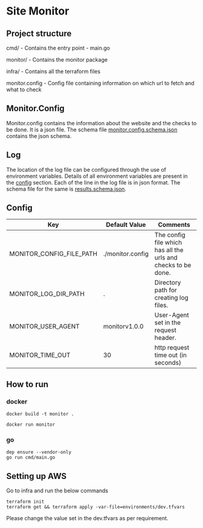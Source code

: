 # Site Monitor
## Project structure

cmd/ - Contains the entry point - main.go

monitor/ - Contains the monitor package

infra/ - Contains all the terraform files

monitor.config - Config file containing information on which url to fetch and what to check

## Monitor.Config

Monitor.config contains the information about the website and the checks to be done. It is a json file. The schema file [monitor.config.schema.json](doc_files/monitor.config.schema.json) contains the json schema.

## Log

The location of the log file can be configured through the use of environment variables. Details of all environment variables are present in the [config](##Config) section. Each of the line in the log file is in json format. The schema file for the same is [results.schema.json](doc_files/results.schema.json).


## Config


| Key                      | Default Value    | Comments                                                      |
|--------------------------|------------------|---------------------------------------------------------------|
| MONITOR_CONFIG_FILE_PATH | ./monitor.config | The config file which has all the urls and checks to be done. |
| MONITOR_LOG_DIR_PATH     | .                | Directory path for creating log files.                        |
| MONITOR_USER_AGENT       | monitorv1.0.0    | User-Agent set in the request header.                         |
| MONITOR_TIME_OUT         | 30               | http request time out (in seconds)                            |


## How to run

### docker
```
docker build -t monitor .

docker run monitor

```



### go
```
dep ensure --vendor-only
go run cmd/main.go
```


## Setting up AWS

Go to infra and run the below commands

```
terraform init
terraform get && terraform apply -var-file=environments/dev.tfvars
```

Please change the value set in the dev.tfvars as per requirement.